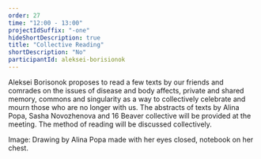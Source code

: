```yaml
---
order: 27
time: "12:00 - 13:00"
projectIdSuffix: "-one"
hideShortDescription: true
title: "Collective Reading"
shortDescription: "No"
participantId: aleksei-borisionok
---
```


Aleksei Borisonok proposes to read a few texts by our friends and comrades on the issues of disease and body affects, private and shared memory, commons and singularity as a way to collectively celebrate and mourn those who are no longer with us. The abstracts of texts by Alina Popa, Sasha Novozhenova and 16 Beaver collective will be provided at the meeting. The method of reading will be discussed collectively.

Image: Drawing by Alina Popa made with her eyes closed, notebook on her chest.
